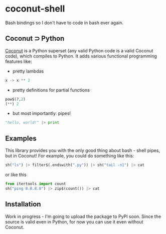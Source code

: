 # coconut-shell
Bash bindings so I don't have to code in bash ever again.

## Coconut ⊃ Python
[Coconut](http://coconut-lang.org/) is a Python superset (any valid Python code is a valid Coconut code), which compiles to Python.
It adds various functional programming features like:
* pretty lambdas
```python
x -> x ** 2
``` 

* pretty definitions for partial functions
```python
pow$(?,2)
(**) 2
```

* but most importantly: pipes!
```python
"hello, world!" |> print
```

## Examples
This library provides you with the only good thing about bash - shell pipes, but in Coconut!
For example, you could do something like this:
```python
sh("ls") |> filter$(.endswith(".py")) |> sh("tail -n1") |> cat
```
or like this
```python
from itertools import count
sh("ping 8.8.8.8") |> zip$(count()) |> cat
```

## Installation
Work in progress - I'm going to upload the package to PyPI soon. Since the source is valid even in Python,
for now you can use it even without Coconut.